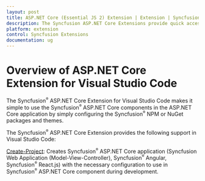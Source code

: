 ```yaml
---
layout: post
title: ASP.NET Core (Essential JS 2) Extension | Extension | Syncfusion
description: The Syncfusion ASP.NET Core Extensions provide quick access to create or configure the Syncfusion  ASP.NET projects along with Essential JS 2 components.
platform: extension
control: Syncfusion Extensions
documentation: ug
---
```


# Overview of ASP.NET Core Extension for Visual Studio Code

The Syncfusion<sup style="font-size:70%">&reg;</sup>  ASP.NET Core Extension for Visual Studio Code makes it simple to use the Syncfusion<sup style="font-size:70%">&reg;</sup>  ASP.NET Core components in the ASP.NET Core application by simply configuring the Syncfusion<sup style="font-size:70%">&reg;</sup>  NPM or NuGet packages and themes.

The Syncfusion<sup style="font-size:70%">&reg;</sup>  ASP.NET Core Extension provides the following support in Visual Studio Code:

[Create-Project](create-project): Creates Syncfusion<sup style="font-size:70%">&reg;</sup>  ASP.NET Core application (Syncfusion Web Application (Model-View-Controller), Syncfusion<sup style="font-size:70%">&reg;</sup>  Angular, Syncfusion<sup style="font-size:70%">&reg;</sup>  React.js) with the necessary configuration to use in Syncfusion<sup style="font-size:70%">&reg;</sup>  ASP.NET Core component during development.
